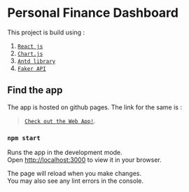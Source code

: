 # Personal Finance Dashboard

This project is build using :
1. [`React js`](https://reactjs.org/)
2. [`Chart.js`](https://www.chartjs.org/)
3. [`Antd library`](https://ant.design/)
4. [`Faker API`](https://fakerjs.dev/)

## Find the app

The app is hosted on github pages. The link for the same is :

>[`Check out the Web App!`](https://shashwatanand1801.github.io/Personal-Finance/).

### `npm start`

Runs the app in the development mode.\
Open [http://localhost:3000](http://localhost:3000) to view it in your browser.

The page will reload when you make changes.\
You may also see any lint errors in the console.
